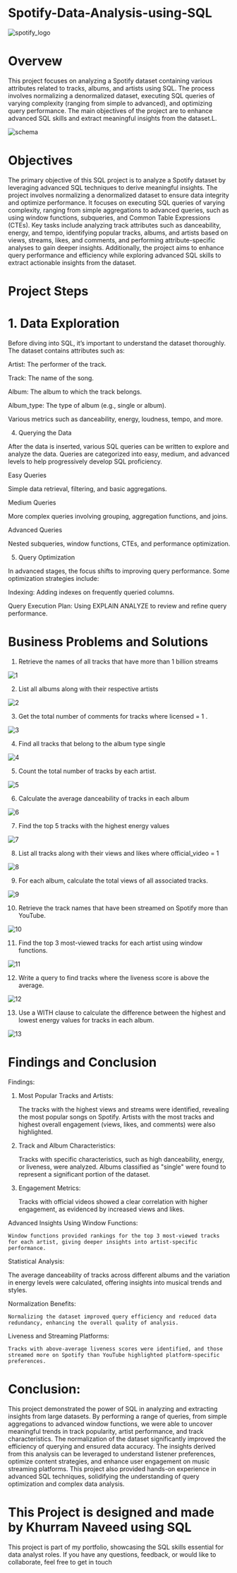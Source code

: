 # Spotify-Data-Analysis-using-SQL

![spotify_logo](https://github.com/user-attachments/assets/eaf081e0-62bd-4ba2-8b7c-a04c53052e16)



# Overvew

This project focuses on analyzing a Spotify dataset containing various attributes related to tracks, albums, and artists using SQL. The process involves normalizing a denormalized dataset, executing SQL queries of varying complexity (ranging from simple to advanced), and optimizing query performance. The main objectives of the project are to enhance advanced SQL skills and extract meaningful insights from the dataset.L. 


![schema](https://github.com/user-attachments/assets/b9751837-4948-423e-923a-af130c41646f)

# Objectives

The primary objective of this SQL project is to analyze a Spotify dataset by leveraging advanced SQL techniques to derive meaningful insights. The project involves normalizing a denormalized dataset to ensure data integrity and optimize performance. It focuses on executing SQL queries of varying complexity, ranging from simple aggregations to advanced queries, such as using window functions, subqueries, and Common Table Expressions (CTEs). Key tasks include analyzing track attributes such as danceability, energy, and tempo, identifying popular tracks, albums, and artists based on views, streams, likes, and comments, and performing attribute-specific analyses to gain deeper insights. Additionally, the project aims to enhance query performance and efficiency while exploring advanced SQL skills to extract actionable insights from the dataset.


# Project Steps

# 1. Data Exploration
Before diving into SQL, it’s important to understand the dataset thoroughly. The dataset contains attributes such as:

Artist: The performer of the track.

Track: The name of the song.

Album: The album to which the track belongs.

Album_type: The type of album (e.g., single or album).

Various metrics such as danceability, energy, loudness, tempo, and more.

4. Querying the Data
   
After the data is inserted, various SQL queries can be written to explore and analyze the data. Queries are categorized into easy, medium, and advanced levels to help progressively develop SQL proficiency.

Easy Queries

Simple data retrieval, filtering, and basic aggregations.

Medium Queries

More complex queries involving grouping, aggregation functions, and joins.

Advanced Queries

Nested subqueries, window functions, CTEs, and performance optimization.

5. Query Optimization
   
In advanced stages, the focus shifts to improving query performance. Some optimization strategies include:

Indexing: Adding indexes on frequently queried columns.

Query Execution Plan: Using EXPLAIN ANALYZE to review and refine query performance.


# Business Problems and Solutions

1. Retrieve the names of all tracks that have more than 1 billion streams
   
![1](https://github.com/user-attachments/assets/5a2f1978-c73a-4307-a69b-f03e22e6921b)

2. List all albums along with their respective artists

![2](https://github.com/user-attachments/assets/91393ba3-e481-4418-ad62-22d2aee0ed9b)

3. Get the total number of comments for tracks where licensed = 1 .

![3](https://github.com/user-attachments/assets/3524a999-59e4-4a3f-a357-79ac6afc1415)

4.  Find all tracks that belong to the album type single

![4](https://github.com/user-attachments/assets/09d82115-82c9-4f09-b5b9-fb18d58c0ca1)

5. Count the total number of tracks by each artist.

![5](https://github.com/user-attachments/assets/87ab84d4-7824-4961-a3f3-844a641b4f15)

6. Calculate the average danceability of tracks in each album

![6](https://github.com/user-attachments/assets/10352e75-f9bc-46b5-aa2c-25e406c29b9f)

7. Find the top 5 tracks with the highest energy values
   
![7](https://github.com/user-attachments/assets/5d3108e3-8ffe-495d-8c0d-7927f0649f25)

8. List all tracks along with their views and likes where official_video = 1

![8](https://github.com/user-attachments/assets/a07b3fe6-f44b-4fd4-bf05-4e6bd9649640)

9. For each album, calculate the total views of all associated tracks.

![9](https://github.com/user-attachments/assets/b92743ee-715d-4429-b75b-1122f0058519)

10. Retrieve the track names that have been streamed on Spotify more than YouTube.

![10](https://github.com/user-attachments/assets/afdfeb8e-af8e-431c-9c35-1bad29c99cb7)

11. Find the top 3 most-viewed tracks for each artist using window functions.

![11](https://github.com/user-attachments/assets/7bd8485f-1c20-44c9-906f-35cdb5f40249)

12. Write a query to find tracks where the liveness score is above the average.

![12](https://github.com/user-attachments/assets/3a073cd7-2c15-40d2-8217-77adb3fed740)

13. Use a WITH clause to calculate the difference between the highest and lowest energy values for tracks in each album.

![13](https://github.com/user-attachments/assets/a257b69e-d12f-4d6f-b694-251ff7e521a8)

# Findings and Conclusion

Findings:

1. Most Popular Tracks and Artists:

     The tracks with the highest views and streams were identified, revealing the most popular songs on Spotify. Artists with the most tracks and highest overall engagement (views, 
     likes, and comments) were also highlighted.
   
     
2. Track and Album Characteristics:

     Tracks with specific characteristics, such as high danceability, energy, or liveness, were analyzed. Albums classified as "single" were found to represent a significant portion of 
     the dataset.

3. Engagement Metrics:

    Tracks with official videos showed a clear correlation with higher engagement, as evidenced by increased views and likes.

Advanced Insights Using Window Functions:

    Window functions provided rankings for the top 3 most-viewed tracks for each artist, giving deeper insights into artist-specific performance.

Statistical Analysis:

   The average danceability of tracks across different albums and the variation in energy levels were calculated, offering insights into musical trends and styles.

Normalization Benefits:

    Normalizing the dataset improved query efficiency and reduced data redundancy, enhancing the overall quality of analysis.

Liveness and Streaming Platforms:

    Tracks with above-average liveness scores were identified, and those streamed more on Spotify than YouTube highlighted platform-specific preferences.

# Conclusion:

This project demonstrated the power of SQL in analyzing and extracting insights from large datasets. By performing a range of queries, from simple aggregations to advanced window functions, we were able to uncover meaningful trends in track popularity, artist performance, and track characteristics. The normalization of the dataset significantly improved the efficiency of querying and ensured data accuracy. The insights derived from this analysis can be leveraged to understand listener preferences, optimize content strategies, and enhance user engagement on music streaming platforms. This project also provided hands-on experience in advanced SQL techniques, solidifying the understanding of query optimization and complex data analysis.

# This Project is designed and made by Khurram Naveed using SQL

This project is part of my portfolio, showcasing the SQL skills essential for data analyst roles. If you have any questions, feedback, or would like to collaborate, feel free to get in touch


